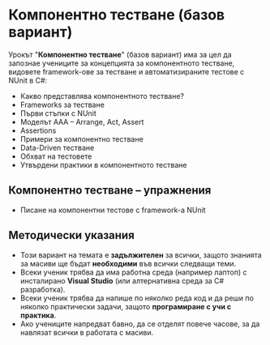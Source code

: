 # Компонентно тестване  (базов вариант)

Урокът "**Компонентно тестване**" (базов вариант) има за цел да запознае учениците за концепцията за компонентното тестване, видовете framework-ове за тестване и автоматизираните тестове с NUnit в C#:
  - Какво представлява компонентното тестване? 
  - Frameworks за тестване
  - Първи стъпки с NUnit
  - Моделът AAA – Arrange, Act, Assert
  - Assertions
  - Примери за компонентно тестване
  - Data-Driven тестване
  - Обхват на тестовете
  - Утвърдени практики в компонентното тестване

##  Компонентно тестване – упражнения
  - Писане на компонентни тестове с framework-а NUnit

## Методически указания
  - Този вариант на темата е **задължителен** за всички, защото знанията за масиви ще бъдат **необходими** във всички следващи теми.
  - Всеки ученик трябва да има работна среда (например лаптоп) с инсталирано **Visual Studio** (или алтернативна среда за C# разработка).
  - Всеки ученик трябва да напише по няколко реда код и да реши по няколко практически задачи, защото **програмиране с учи с практика**.
  - Ако учениците напредват бавно, да се отделят повече часове, за да навлязат всички в работата с масиви.
